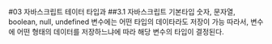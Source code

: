#03 자바스크립트 테이터 타입과 
##3.1 자바스크립트 기본타입
숫자, 문자열, boolean, null, undefined
변수에는 어떤 타입의 데이타라도 저장이 가능 
따라서, 변수에 어떤 형태의 데이터를 저장하느냐에 따라 해당 변수의 타입이 결정된다.
